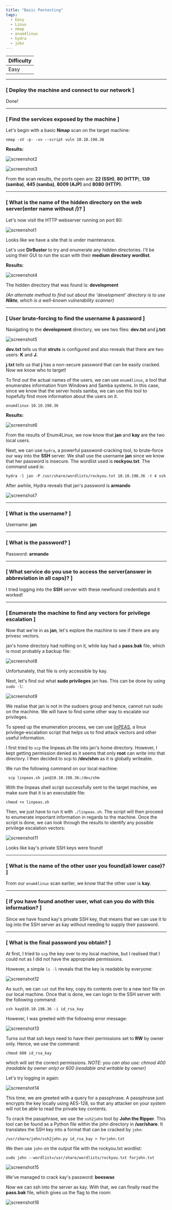 ```yaml
---
title: "Basic Pentesting"
tags:
  - Easy
  - Linux
  - nmap
  - enum4linux
  - hydra
  - john
---
```


| Difficulty |
| ---------- |
|   Easy     |

---

### [ Deploy the machine and connect to our network ]

Done!

---

### [ Find the services exposed by the machine ]

Let's begin with a basic **Nmap** scan on the target machine:

```
nmap -sV -p- -vv --script vuln 10.10.198.36 
```

**Results:**

![screenshot2](../assets/images/basic_pentesting/screenshot2.png)

![screenshot3](../assets/images/basic_pentesting/screenshot3.png)

From the scan results, the ports open are: **22 (SSH)**, **80 (HTTP**), **139 (samba)**, **445 (samba)**, **8009 (AJP)** and **8080 (HTTP)**.

---

### [ What is the name of the hidden directory on the web server(enter name without /)? ]

Let's now visit the HTTP webserver running on port 80:

![screenshot1](../assets/images/basic_pentesting/screenshot1.png)

Looks like we have a site that is under maintenance.

Let's use **DirBuster** to try and enumerate any hidden directories. I'll be using their GUI to run the scan with their **medium directory wordlist**.

**Results:**

![screenshot4](../assets/images/basic_pentesting/screenshot4.png)

The hidden directory that was found is: **development**

*(An alternate method to find out about the 'development' directory is to use **Nikto**, which is a well-known vulnerability scanner)*

---

### [ User brute-forcing to find the username & password ]

Navigating to the **development** directory, we see two files: **dev.txt** and **j.txt**:

![screenshot5](../assets/images/basic_pentesting/screenshot5.png)

**dev.txt** tells us that **struts** is configured and also reveals that there are two users: **K** and **J.** 

**j.txt** tells us that **j** has a non-secure password that can be easily cracked. Now we know who to target!

To find out the actual names of the users, we can use `enum4linux`, a tool that enumerates information from Windows and Samba systems. In this case, since we know that the server hosts samba, we can use this tool to hopefully find more information about the users on it.

```
enum4linux 10.10.198.36
```

**Results:**

![screenshot6](../assets/images/basic_pentesting/screenshot6.png)

From the results of Enum4Linux, we now know that **jan** and **kay** are the two local users.

Next, we can use `hydra`, a powerful password-cracking tool, to brute-force our way into the **SSH** server. We shall use the username **jan** since we know that her password is insecure. The wordlist used is **rockyou.txt**. The command used is:

```
hydra -l jan -P /usr/share/wordlists/rockyou.txt 10.10.198.36 -t 4 ssh
```

After awhile, Hydra reveals that jan's password is **armando**

![screenshot7](../assets/images/basic_pentesting/screenshot7.png)

---

### [ What is the username? ]

Username: **jan**

---

### [ What is the password? ]

Password: **armando**

---

### [ What service do you use to access the server(answer in abbreviation in all caps)? ]

I tried logging into the **SSH** server with these newfound credentials and it worked!

---

### [ Enumerate the machine to find any vectors for privilege escalation ]

Now that we're in as **jan**, let's explore the machine to see if there are any privesc vectors.

jan's home directory had nothing on it, while kay had a **pass.bak** file, which is most probably a backup file:

![screenshot8](../assets/images/basic_pentesting/screenshot8.png)

Unfortunately, that file is only accessible by kay. 

Next, let's find out what **sudo privileges** jan has. This can be done by using `sudo -l`: 

![screenshot9](../assets/images/basic_pentesting/screenshot9.png)

We realise that jan is not in the sudoers group and hence, cannot run sudo on the machine. We will have to find some other way to escalate our privileges.

To speed up the enumeration process, we can use [linPEAS](https://github.com/carlospolop/PEASS-ng), a linux privilege-escalation script that helps us to find attack vectors and other useful information.

I first tried to `scp` the linpeas.sh file into jan's home directory. However, I kept getting permission denied as it seems that only **root** can write into that directory. I then decided to scp to **/dev/shm** as it is globally writeable.

We run the following command on our local machine:

```
 scp linpeas.sh jan@10.10.198.36:/dev/shm
```

With the linpeas shell script successfully sent to the target machine, we make sure that it is an executable file:

```
chmod +x linpeas.sh
```

Then, we just have to run it with `./linpeas.sh`. The script will then proceed to enumerate important information in regards to the machine. Once the script is done, we can look through the results to identify any possible privilege escalation vectors:

![screenshot11](../assets/images/basic_pentesting/screenshot11.png)

Looks like kay's private SSH keys were found! 

---

### [ What is the name of the other user you found(all lower case)? ]

From our `enum4linux` scan earlier, we know that the other user is **kay**.

---

### [ If you have found another user, what can you do with this information? ]

Since we have found kay's private SSH key, that means that we can use it to log into the SSH server as kay without needing to supply their password. 

---

### [ What is the final password you obtain? ]

At first, I tried to `scp` the key over to my local machine, but I realised that I could not as I did not have the appropriate permissions. 

However, a simple `ls -l` reveals that the key is readable by everyone:

![screenshot12](../assets/images/basic_pentesting/screenshot12.png)

As such, we can `cat` out the key, copy its contents over to a new text file on our local machine. Once that is done, we can login to the SSH server with the following command:

```
ssh kay@10.10.198.36 -i id_rsa_kay
```

However, I was greeted with the following error message:

![screenshot13](../assets/images/basic_pentesting/screenshot13.png)

Turns out that ssh keys need to have their permissions set to **RW** by owner only. Hence, we use the command:

```
chmod 600 id_rsa_kay
```

which will set the correct permissions. *NOTE: you can also use: chmod 400 (readable by owner only) or 600 (readable and writable by owner)*

Let's try logging in again:

![screenshot14](../assets/images/basic_pentesting/screenshot14.png)

This time, we are greeted with a query for a passphrase. A passphrase just encrypts the key locally using AES-128, so that any attacker on your system will not be able to read the private key contents.

To crack the passphrase, we use the `ssh2john` tool by **John the Ripper**. This tool can be found as a Python file within the john directory in **/usr/share**. It translates the SSH key into a format that can be cracked by `john`:

```
/usr/share/john/ssh2john.py id_rsa_kay > forjohn.txt
```

We then use `john` on the output file with the rockyou.txt wordlist:

```
sudo john --wordlist=/usr/share/wordlists/rockyou.txt forjohn.txt
```

![screenshot15](../assets/images/basic_pentesting/screenshot15.png)

We've managed to crack kay's password: **beeswax**

Now we can ssh into the server as kay. With that, we can finally read the **pass.bak** file, which gives us the flag to the room:

![screenshot16](../assets/images/basic_pentesting/screenshot16.png)

